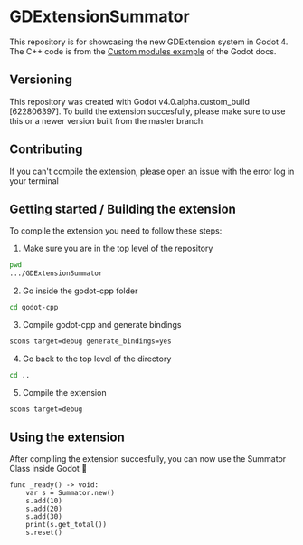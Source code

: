 # GDExtensionSummator

This repository is for showcasing the new GDExtension system in Godot 4.
The C++ code is from the [Custom modules example](https://docs.godotengine.org/en/latest/development/cpp/custom_modules_in_cpp.html "Click to get to the docs") of the Godot docs.

## Versioning
This repository was created with Godot v4.0.alpha.custom_build [622806397]. To build the extension succesfully, please make sure to use this or a newer version built from the master branch.

## Contributing
If you can't compile the extension, please open an issue with the error log in your terminal

## Getting started / Building the extension
To compile the extension you need to follow these steps:

1. Make sure you are in the top level of the repository
```bash
pwd
.../GDExtensionSummator
```

2. Go inside the godot-cpp folder
```bash
cd godot-cpp
```

3. Compile godot-cpp and generate bindings
```bash
scons target=debug generate_bindings=yes
```

4. Go back to the top level of the directory
```bash
cd ..
```

5. Compile the extension
```bash
scons target=debug
```

## Using the extension
After compiling the extension succesfully, you can now use the Summator Class inside Godot :tada:
```gdscript
func _ready() -> void:
	var s = Summator.new()
	s.add(10)
	s.add(20)
	s.add(30)
	print(s.get_total())
	s.reset()
```

